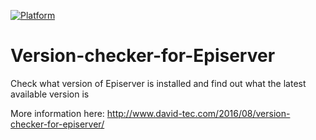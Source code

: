 [![Platform](https://img.shields.io/badge/Episerver-%209.0.+-orange.svg?style=flat)](http://world.episerver.com/cms/)

# Version-checker-for-Episerver
Check what version of Episerver is installed and find out what the latest available version is

More information here: http://www.david-tec.com/2016/08/version-checker-for-episerver/

